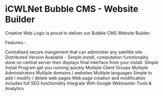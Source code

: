 # iCWLNet Bubble CMS - Website Builder

Creative Web Logic is proud to deliver our Bubble CMS Website Builder.<br>

Features:-

Centralised secure mangement that can administer any satellite site
Distributed Version Available - Simple install, computation functionality done on central server then displays final interface from your install.
Simple Install Program get you running quickly 
Multiple Client Groups
Multiple Administrators
Multiple domains / websites
Multiple languages
Simple to add / modify / delete web pages
Web page creation and modification
includes full SEO functionality
Integrate With Google Webmaster Tools & Analytics
